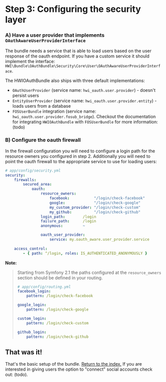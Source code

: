 Step 3: Configuring the security layer
======================================

### A) Have a user provider that implements `OAuthAwareUserProviderInterface`

The bundle needs a service that is able to load users based on the user
response of the oauth endpoint. If you have a custom service it should
implement the interface: `HWI\Bundle\OAuthBundle\Security\Core\User\OAuthAwareUserProviderInterface`.

The HWIOAuthBundle also ships with three default implementations:

- `OAuthUserProvider` (service name: `hwi_oauth.user.provider`) - doesn't persist users
- `EntityUserProvider` (service name: `hwi_oauth.user.provider.entity`) - loads users from a database
- `FOSUserBundle` integration  (service name: `hwi_oauth.user.provider.fosub_bridge`). Checkout the documentation for integrating
  `HWIOAuthBundle` with `FOSUserBundle` for more information: (todo)

### B) Configure the oauth firewall

In the firewall configuration you will need to configure a login path for the
resource owners you configured in step 2. Additionally you will need to point
the oauth firewall to the appropriate service to use for loading users:

```yaml
# app/config/security.yml
security:
    firewalls:
        secured_area:
            oauth:
                resource_owners:
                    facebook:           "/login/check-facebook"
                    google:             "/login/check-google"
                    my_custom_provider: "/login/check-custom"
                    my_github:          "/login/check-github"
                login_path:        /login
                failure_path:      /login
                anonymous:         ~

                oauth_user_provider:
                    service: my.oauth_aware.user_provider.service
                    
    access_control:
        - { path: ^/login, roles: IS_AUTHENTICATED_ANONYMOUSLY }
```

**Note:**

> Starting from Symfony 2.1 the paths configured at the `resource_owners`
> section should be defined in your routing.
>
> ```yaml
> # app/config/routing.yml
> facebook_login:
>     pattern: /login/check-facebook
>
> google_login:
>     pattern: /login/check-google
>
> custom_login:
>     pattern: /login/check-custom
>
> github_login:
>     pattern: /login/check-github
> ```


## That was it!
That's the basic setup of the bundle. [Return to the index.](index.md) If you
are interested in giving users the option to "connect" social accounts check out: (todo).
